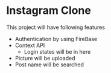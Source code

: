 # Instagram Clone

This project will have following features

- Authentication by using FireBase
- Context API
  - Login states will be in here
- Picture will be uploaded
- Post name will be searched
